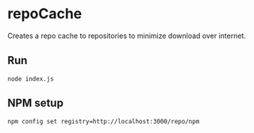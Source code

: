 # repoCache
Creates a repo cache to repositories to minimize download over internet.

## Run
```shell
node index.js
```

## NPM setup
```
npm config set registry=http://localhost:3000/repo/npm
```